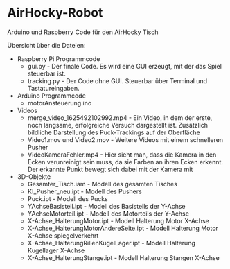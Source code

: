 # AirHocky-Robot
Arduino und Raspberry Code für den AirHocky Tisch

Übersicht über die Dateien:
- Raspberry Pi Programmcode
    - gui.py - Der finale Code. Es wird eine GUI erzeugt, mit der das Spiel steuerbar ist.
    - tracking.py - Der Code ohne GUI. Steuerbar über Terminal und Tastatureingaben.
- Arduino Programmcode
    - motorAnsteuerung.ino
- Videos
    - merge_video_1625492102992.mp4 - Ein Video, in dem der erste, noch langsame, erfolgreiche Versuch dargestellt ist. Zusätzlich bildliche Darstellung des Puck-Trackings auf der Oberfläche
    - Video1.mov und Video2.mov - Weitere Videos mit einem schnelleren Pusher
    - VideoKameraFehler.mp4 - Hier sieht man, dass die Kamera in den Ecken verunreinigt sein muss, da sie Farben an ihren Ecken erkennt. Der erkannte Punkt bewegt sich dabei mit der Kamera mit
- 3D-Objekte
    - Gesamter_Tisch.iam - Modell des gesamten Tisches
    - KI_Pusher_neu.ipt - Modell des Pushers
    - Puck.ipt - Modell des Pucks
    - YAchseBasisteil.ipt - Modell des Basisteils der Y-Achse
    - YAchseMotorteil.ipt - Modell des Motorteils der Y-Achse
    - X-Achse_HalterungMotor.ipt - Modell Halterung Motor X-Achse
    - X-Achse_HalterungMotorAndereSeite.ipt - Modell Halterung Motor X-Achse spiegelverkehrt
    - X-Achse_HalterungRillenKugelLager.ipt - Modell Halterung Kugellager X-Achse
    - X-Achse_HalterungStange.ipt - Modell Halterung Stangen X-Achse

